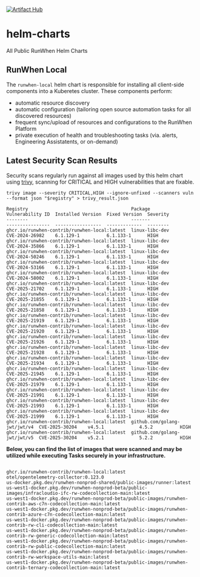 [![Artifact Hub](https://img.shields.io/endpoint?url=https://artifacthub.io/badge/repository/runwhen-contrib)](https://artifacthub.io/packages/search?repo=runwhen-contrib)

# helm-charts
All Public RunWhen Helm Charts 

## RunWhen Local
The `runwhen-local` helm chart is responsible for installing all client-side components into a Kuberetes cluster. These components perform: 
- automatic resource discovery
- automatic configuration (tailoring open source automation tasks for all discovered resources)
- frequent sync/upload of resources and configurations to the RunWhen Platform
- private execution of health and troubleshooting tasks (via. alerts, Engineering Assistatents, or on-demand)

## Latest Security Scan Results
Security scans regularly run against all images used by this helm chart using [trivy](https://trivy.dev/latest/), scanning for CRITICAL and HIGH vulnerabilities that are fixable. 

```
trivy image --severity CRITICAL,HIGH --ignore-unfixed --scanners vuln --format json "$registry" > trivy_result.json
```

<!-- START_TRIVY_SUMMARY -->
```
Registry                                      Package                       Vulnerability ID  Installed Version  Fixed Version  Severity
--------                                      -------                       ----------------  -----------------  -------------  --------
ghcr.io/runwhen-contrib/runwhen-local:latest  linux-libc-dev                CVE-2024-26982    6.1.129-1          6.1.133-1      HIGH
ghcr.io/runwhen-contrib/runwhen-local:latest  linux-libc-dev                CVE-2024-35866    6.1.129-1          6.1.133-1      HIGH
ghcr.io/runwhen-contrib/runwhen-local:latest  linux-libc-dev                CVE-2024-50246    6.1.129-1          6.1.133-1      HIGH
ghcr.io/runwhen-contrib/runwhen-local:latest  linux-libc-dev                CVE-2024-53166    6.1.129-1          6.1.133-1      HIGH
ghcr.io/runwhen-contrib/runwhen-local:latest  linux-libc-dev                CVE-2024-58002    6.1.129-1          6.1.133-1      HIGH
ghcr.io/runwhen-contrib/runwhen-local:latest  linux-libc-dev                CVE-2025-21702    6.1.129-1          6.1.133-1      HIGH
ghcr.io/runwhen-contrib/runwhen-local:latest  linux-libc-dev                CVE-2025-21855    6.1.129-1          6.1.133-1      HIGH
ghcr.io/runwhen-contrib/runwhen-local:latest  linux-libc-dev                CVE-2025-21858    6.1.129-1          6.1.133-1      HIGH
ghcr.io/runwhen-contrib/runwhen-local:latest  linux-libc-dev                CVE-2025-21919    6.1.129-1          6.1.133-1      HIGH
ghcr.io/runwhen-contrib/runwhen-local:latest  linux-libc-dev                CVE-2025-21920    6.1.129-1          6.1.133-1      HIGH
ghcr.io/runwhen-contrib/runwhen-local:latest  linux-libc-dev                CVE-2025-21926    6.1.129-1          6.1.133-1      HIGH
ghcr.io/runwhen-contrib/runwhen-local:latest  linux-libc-dev                CVE-2025-21928    6.1.129-1          6.1.133-1      HIGH
ghcr.io/runwhen-contrib/runwhen-local:latest  linux-libc-dev                CVE-2025-21934    6.1.129-1          6.1.133-1      HIGH
ghcr.io/runwhen-contrib/runwhen-local:latest  linux-libc-dev                CVE-2025-21945    6.1.129-1          6.1.133-1      HIGH
ghcr.io/runwhen-contrib/runwhen-local:latest  linux-libc-dev                CVE-2025-21979    6.1.129-1          6.1.133-1      HIGH
ghcr.io/runwhen-contrib/runwhen-local:latest  linux-libc-dev                CVE-2025-21991    6.1.129-1          6.1.133-1      HIGH
ghcr.io/runwhen-contrib/runwhen-local:latest  linux-libc-dev                CVE-2025-21993    6.1.129-1          6.1.133-1      HIGH
ghcr.io/runwhen-contrib/runwhen-local:latest  linux-libc-dev                CVE-2025-21999    6.1.129-1          6.1.133-1      HIGH
ghcr.io/runwhen-contrib/runwhen-local:latest  github.com/golang-jwt/jwt/v4  CVE-2025-30204    v4.5.1             4.5.2          HIGH
ghcr.io/runwhen-contrib/runwhen-local:latest  github.com/golang-jwt/jwt/v5  CVE-2025-30204    v5.2.1             5.2.2          HIGH
```
<!-- END_TRIVY_SUMMARY -->

**Below, you can find the list of images that were scanned and may be utilized while executing Tasks securely in your infrastructure.**  
<!-- START_SCANNED_IMAGES -->
```

ghcr.io/runwhen-contrib/runwhen-local:latest
otel/opentelemetry-collector:0.123.0
us-docker.pkg.dev/runwhen-nonprod-shared/public-images/runner:latest
us-west1-docker.pkg.dev/runwhen-nonprod-beta/public-images/infracloudio-ifc-rw-codecollection-main:latest
us-west1-docker.pkg.dev/runwhen-nonprod-beta/public-images/runwhen-contrib-aws-c7n-codecollection-main:latest
us-west1-docker.pkg.dev/runwhen-nonprod-beta/public-images/runwhen-contrib-azure-c7n-codecollection-main:latest
us-west1-docker.pkg.dev/runwhen-nonprod-beta/public-images/runwhen-contrib-rw-cli-codecollection-main:latest
us-west1-docker.pkg.dev/runwhen-nonprod-beta/public-images/runwhen-contrib-rw-generic-codecollection-main:latest
us-west1-docker.pkg.dev/runwhen-nonprod-beta/public-images/runwhen-contrib-rw-public-codecollection-main:latest
us-west1-docker.pkg.dev/runwhen-nonprod-beta/public-images/runwhen-contrib-rw-workspace-utils-main:latest
us-west1-docker.pkg.dev/runwhen-nonprod-beta/public-images/runwhen-contrib-ternary-codecollection-main:latest
```
<!-- END_SCANNED_IMAGES -->
